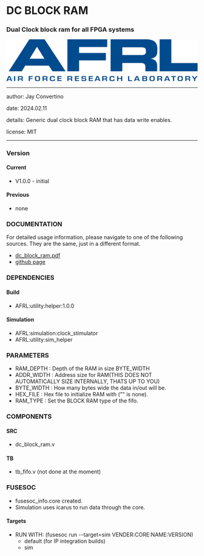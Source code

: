 # DC BLOCK RAM
### Dual Clock block ram for all FPGA systems

![image](docs/manual/img/AFRL.png)

---

   author: Jay Convertino  
   
   date: 2024.02.11
   
   details: Generic dual clock block RAM that has data write enables.
   
   license: MIT   
   
---

### Version
#### Current
  - V1.0.0 - initial

#### Previous
  - none

### DOCUMENTATION
  For detailed usage information, please navigate to one of the following sources. They are the same, just in a different format.

  - [dc_block_ram.pdf](docs/manual/dc_block_ram.pdf)
  - [github page](https://johnathan-convertino-afrl.github.io/dc_block_ram/)

### DEPENDENCIES
#### Build
  - AFRL:utility:helper:1.0.0
  
#### Simulation
  - AFRL:simulation:clock_stimulator
  - AFRL:utility:sim_helper
  
### PARAMETERS

* RAM_DEPTH   : Depth of the RAM in size BYTE_WIDTH
* ADDR_WIDTH  : Address size for RAM(THIS DOES NOT AUTOMATICALLY SIZE INTERNALLY, THATS UP TO YOU)
* BYTE_WIDTH  : How many bytes wide the data in/out will be.
* HEX_FILE    : Hex file to initialize RAM with ("" is none).
* RAM_TYPE    : Set the BLOCK RAM type of the fifo.

### COMPONENTS
#### SRC

* dc_block_ram.v
  
#### TB

* tb_fifo.v (not done at the moment)
  
### FUSESOC

* fusesoc_info.core created.
* Simulation uses icarus to run data through the core.

#### Targets

* RUN WITH: (fusesoc run --target=sim VENDER:CORE:NAME:VERSION)
  - default (for IP integration builds)
  - sim
